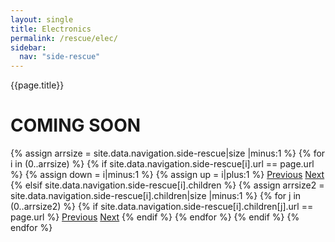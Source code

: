 ```yaml
---
layout: single
title: Electronics
permalink: /rescue/elec/
sidebar:
  nav: "side-rescue"
---
```


{{page.title}}

# COMING SOON

<!-- Including pagination manually since these are pages so page layout MUST be changed under navigation.yml -->
<nav class="pagination">
{% assign arrsize = site.data.navigation.side-rescue|size |minus:1 %}
{% for i in (0..arrsize) %}
    {% if site.data.navigation.side-rescue[i].url == page.url %}
        {% assign down = i|minus:1 %}
        {% assign up = i|plus:1 %}
        <a href="{% if i == 0 %}#{% elsif site.data.navigation.side-rescue[down].children %}{% assign arrsize2 = site.data.navigation.side-rescue[down].children|size |minus:1 %}{{ site.data.navigation.side-rescue[down].children[arrsize2].url }}{% else %}{{ site.data.navigation.side-rescue[down].url }}{% endif %}" class="pagination--pager {% if i == 0 %}disabled{% endif %}" title="{% unless i == 0 %}{% if site.data.navigation.side-rescue[down].children %}{{site.data.navigation.side-rescue[down].children[arrsize2].title}}{% else %}{{site.data.navigation.side-rescue[down].title}}{% endif %}{% endunless %}">Previous</a>
        <a href="{% if i >= arrsize %}#{% elsif site.data.navigation.side-rescue[i].children %}{{ site.data.navigation.side-rescue[i].children[0].url }}{% elsif site.data.navigation.side-rescue[up].url %}{{ site.data.navigation.side-rescue[up].url }}{% else %}{{ site.data.navigation.side-rescue[up].children[0].url }}{% endif %}" class="pagination--pager {% if i >= arrsize %}disabled{% endif %}" title="{% unless i >= arrsize %}{% if site.data.navigation.side-rescue[i].children %}{{ site.data.navigation.side-rescue[i].children[0].title }}{% elsif site.data.navigation.side-rescue[up].url %}{{ site.data.navigation.side-rescue[up].title }}{% else %}{{ site.data.navigation.side-rescue[up].children[0].title }}{% endif %}{% endunless %}">Next</a>
    {% elsif site.data.navigation.side-rescue[i].children %}
        {% assign arrsize2 = site.data.navigation.side-rescue[i].children|size |minus:1 %}
        {% for j in (0..arrsize2) %}
            {% if site.data.navigation.side-rescue[i].children[j].url == page.url %}
                <a href="{% if j == 0 %}{{site.data.navigation.side-rescue[i].url}}{% else %}{% assign down = j|minus:1 %}{{ site.data.navigation.side-rescue[i].children[down].url }}{% endif %}" class="pagination--pager" title="{{site.data.navigation.side-rescue[down].title}}">Previous</a>
                <a href="{% if j >= arrsize2 %}{% assign up = i|plus:1 %}{{site.data.navigation.side-rescue[up].url}}{% else %}{% assign up = j|plus:1 %}{{ site.data.navigation.side-rescue[i].children[up].url }}{% endif %}" class="pagination--pager" title="{% if j >= arrsize2 %}{{site.data.navigation.side-rescue[up].title}}{% else %}{{ site.data.navigation.side-rescue[i].children[up].title }}{% endif %}">Next</a>
            {% endif %}
        {% endfor %}
    {% endif %}
{% endfor %}  
</nav>

<style>
    ul.visible-links li.masthead__menu-item a[href="/rescue/intro/"]:before {
        transform: scaleX(1);
    }
    ul.hidden-links li.masthead__menu-item a[href="/rescue/intro/"] {
        color: #fff;
        background: #0092ca;
    }
</style>